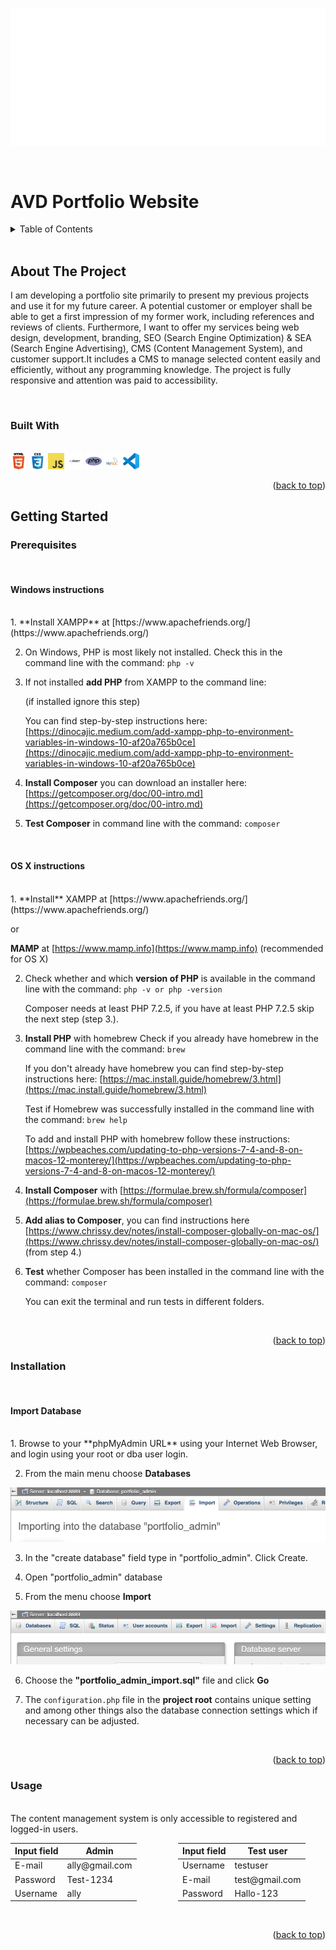 ![AV Development logo](/assets/icons/avd_logo.svg)

<br>

# AVD Portfolio Website

<!-- TOC -->
<details>
<summary>Table of Contents</summary>
  <ul>
    <li>
      <a href="#about-the-project">About The Project</a>
      <ul>
        <li><a href="#built-with">Built With</a></li>
      </ul>
    </li>
    <li>
      <a href="#getting-started">Getting Started</a>
      <ul>
        <li><a href="#prerequisites">Prerequisites</a></li>
        <li><a href="#installation">Installation</a></li>
        <li><a href="#usage">Usage</a></li>
      </ul>
    </li>
  </ul>
</details>
<br>

<!-- ABOUT THE PROJECT -->

## About The Project

I am developing a portfolio site primarily to present my previous projects and use it for my future career. A potential customer or employer shall be able to get a first impression of my former work, including references and reviews of clients.
Furthermore, I want to offer my services being web design, development, branding, SEO (Search Engine Optimization) & SEA (Search Engine Advertising), CMS (Content Management System), and customer support.It includes a CMS to manage selected content easily and efficiently, without any programming knowledge. The project is fully responsive and attention was paid to accessibility.

<br>

### Built With

<br>

<img alt="HTML5" width="26px" src="https://raw.githubusercontent.com/github/explore/80688e429a7d4ef2fca1e82350fe8e3517d3494d/topics/html/html.png" />
<img alt="CSS3" width="26px" src="https://raw.githubusercontent.com/github/explore/80688e429a7d4ef2fca1e82350fe8e3517d3494d/topics/css/css.png" />
<img alt="JavaScript" width="26px" src="https://raw.githubusercontent.com/github/explore/80688e429a7d4ef2fca1e82350fe8e3517d3494d/topics/javascript/javascript.png" />
<img alt="jQuery" width="26px" src="https://raw.githubusercontent.com/github/explore/80688e429a7d4ef2fca1e82350fe8e3517d3494d/topics/jquery/jquery.png" />
<img alt="PHP" width="26px" src="https://raw.githubusercontent.com/github/explore/80688e429a7d4ef2fca1e82350fe8e3517d3494d/topics/php/php.png" />
<img alt="MySQL" width="26px" src="https://raw.githubusercontent.com/github/explore/80688e429a7d4ef2fca1e82350fe8e3517d3494d/topics/mysql/mysql.png" />
<img alt="Visual Studio Code" width="26px" src="https://raw.githubusercontent.com/github/explore/80688e429a7d4ef2fca1e82350fe8e3517d3494d/topics/visual-studio-code/visual-studio-code.png" />

<br>

<p style="text-align: right;">(<a href="#readme-top">back to top</a>)</p>

<!-- GETTING STARTED -->

## Getting Started

### Prerequisites

<br>

#### Windows instructions

<br>
1. **Install XAMPP** at [https://www.apachefriends.org/](https://www.apachefriends.org/)

2. On Windows, PHP is most likely not installed.
   Check this in the command line with the command: `php -v`

3. If not installed **add PHP** from XAMPP to the command line:

   (if installed ignore this step)

   You can find step-by-step instructions here: [https://dinocajic.medium.com/add-xampp-php-to-environment-variables-in-windows-10-af20a765b0ce](https://dinocajic.medium.com/add-xampp-php-to-environment-variables-in-windows-10-af20a765b0ce)

4. **Install Composer** you can download an installer here: [https://getcomposer.org/doc/00-intro.md](https://getcomposer.org/doc/00-intro.md)

5. **Test Composer** in command line with the command: `composer`

<br>

#### OS X instructions

<br>
1. **Install** XAMPP at [https://www.apachefriends.org/](https://www.apachefriends.org/)

or

**MAMP** at [https://www.mamp.info](https://www.mamp.info)
(recommended for OS X)

2. Check whether and which **version of PHP** is available in the command line with the command: `php -v or php -version`

   Composer needs at least PHP 7.2.5, if you have at least PHP 7.2.5 skip the next step (step 3.).

3. **Install PHP** with homebrew
   Check if you already have homebrew in the command line with the command: `brew`

   If you don't already have homebrew you can find step-by-step instructions here: [https://mac.install.guide/homebrew/3.html](https://mac.install.guide/homebrew/3.html)

   Test if Homebrew was successfully installed in the command line with the command: `brew help`

   To add and install PHP with homebrew follow these instructions: [https://wpbeaches.com/updating-to-php-versions-7-4-and-8-on-macos-12-monterey/](https://wpbeaches.com/updating-to-php-versions-7-4-and-8-on-macos-12-monterey/)

4. **Install Composer** with [https://formulae.brew.sh/formula/composer](https://formulae.brew.sh/formula/composer)

5. **Add alias to Composer**, you can find instructions here [https://www.chrissy.dev/notes/install-composer-globally-on-mac-os/](https://www.chrissy.dev/notes/install-composer-globally-on-mac-os/) (from step 4.)

6. **Test** whether Composer has been installed in the command line with the command: `composer`

   You can exit the terminal and run tests in different folders.

<br>

<p style="text-align: right;">(<a href="#readme-top">back to top</a>)</p>

### Installation

<br>

<!-- For future use -->
<!-- #### Install PHPMailer with Composer

<br>
PHPMailer is available on [Packagist](https://packagist.org/packages/phpmailer/phpmailer), and installation via Composer is the recommended way to install.

1. Create new folder "phpmailer" in "localhost"
2. Navigate to this folder using terminal/command line
3. Enter the following command in the command line: `composer require phpmailer/phpmailer`
4. Now look at the "phpmailer" folder. The following status should be found there:

![php mailer installed](/assets/images/rm_md_phpmailer_installed.png)

Note that the "vendor" folder and the "vendor/autoload.php" script are generated by Composer; they are not part of PHPMailer.

##### Alternative

<br>
Alternatively, if you're not using Composer, you can download PHPMailer as a zip file.

5. **Add PHPMailer** folder to the "admin" subfolder of the project.

6. Adjust **SMTP connection data** in "config.php" file in the "phpmailer folder".

![config.php file](/assets/images/rm_md_config_php_file.png)

<br>

<p style="text-align: right;">(<a href="#readme-top">back to top</a>)</p> -->

#### Import Database

<br>
1. Browse to your **phpMyAdmin URL** using your Internet Web Browser, and login using your root or dba user login.

2. From the main menu choose **Databases**

!["create database"](/assets/images/rm_md_create_db_ss.png)

3. In the "create database" field type in "portfolio_admin". Click Create.

4. Open "portfolio_admin" database

5. From the menu choose **Import**

![import database](/assets/images/rm_md_import_db_ss.png)

6. Choose the **"portfolio_admin_import.sql"** file and click **Go**

7. The `configuration.php` file in the **project root** contains unique setting and among other things also the database connection settings which if necessary can be adjusted.

<br>

<p style="text-align: right;">(<a href="#readme-top">back to top</a>)</p>

### Usage

<br>
The content management system is only accessible to registered and logged-in users.

<div style="display: flex; gap: 2rem;">
    <table>
        <thead>
            <tr>
                <th>Input field</th>
                <th>Admin</th>
            </tr>
        </thead>
        <tbody>
            <tr>
                <td>E-mail</td>
                <td>ally@gmail.com</td>
            </tr>
            <tr>
                <td>Password</td>
                <td>Test-1234</td>
            </tr>
            <tr>
                <td>Username</td>
                <td>ally</td>
            </tr>
        </tbody>
    </table>
    <table>
        <thead>
            <tr>
                <th>Input field</th>
                <th>Test user</th>
            </tr>
        </thead>
        <tbody>
            <tr>
                <td>Username</td>
                <td>testuser</td>
            </tr>
            <tr>
                <td>E-mail</td>
                <td>test@gmail.com</td>
            </tr>
            <tr>
                <td>Password</td>
                <td>Hallo-123</td>
            </tr>
        </tbody>
    </table>
</div>

<br>

<p style="text-align: right;">(<a href="#readme-top">back to top</a>)</p>
